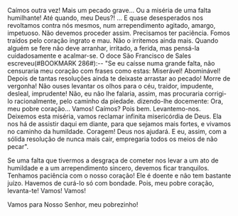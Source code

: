 
Caímos outra vez! Mais um pecado grave\... Ou a miséria de uma falta humilhante! Até quando, meu Deus?! \... E quase desesperados nos revoltamos contra nós mesmos, num arrependimento agitado, amargo, impetuoso. Não devemos proceder assim. Precisamos ter paciência. Fomos traídos pelo coração ingrato e mau. Não o irritemos ainda mais. Quando alguém se fere não deve arranhar, irritado, a ferida, mas pensá-la cuidadosamente e acalmar-se. O doce São Francisco de Sales escreveu(#BOOKMARK 286#):-- "Se eu caísse numa grande falta, não censuraria meu coração com frases como estas: Miserável! Abominável! Depois de tantas resoluções ainda te deixaste arrastar ao pecado! Morre de vergonha! Não ouses levantar os olhos para o céu, traidor, impudente, desleal, imprudente! Não, eu não lhe falaria, assim, mas procuraria corrigi-lo racionalmente, pelo caminho da piedade. dizendo-lhe docemente: Ora, meu pobre coração\... Vamos! Caímos? Pois bem. Levantemo-nos. Deixemos esta miséria, vamos reclamar infinita misericórdia de Deus. Ela nos há de assistir daqui em diante, para que sejamos mais fortes, e vivamos no caminho da humildade. Coragem! Deus nos ajudará. E eu, assim, com a sólida resolução de nunca mais cair, empregaria todos os meios de não pecar".

Se uma falta que tivermos a desgraça de cometer nos levar a um ato de humildade e a um arrependimento sincero, devemos ficar tranquilos. Tenhamos paciência com o nosso coração! Ele é doente e não tem bastante juízo. Havemos de curá-lo só com bondade. Pois, meu pobre coração, levanta-te! Vamos! Vamos!

Vamos para Nosso Senhor, meu pobrezinho!

